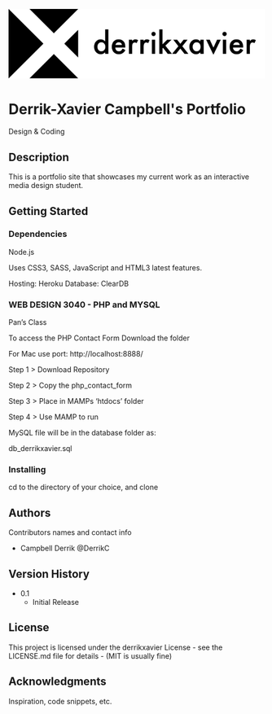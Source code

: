 ![derrikxavier Logo](/public/images/derrikxavier_Readme.svg)
# Derrik-Xavier Campbell's Portfolio
Design &amp; Coding

## Description

This is a portfolio site that showcases my current work as an interactive media design student.

## Getting Started

### Dependencies
Node.js

Uses CSS3, SASS, JavaScript and HTML3 latest features. 

Hosting: Heroku
Database: ClearDB

### WEB DESIGN 3040 - PHP and MYSQL

Pan’s Class

To access the PHP Contact Form Download the folder

For Mac use port: http://localhost:8888/

Step 1 > Download Repository 

Step 2 > Copy the php_contact_form

Step 3 > Place in MAMPs ‘htdocs’ folder

Step 4 > Use MAMP to run


MySQL file will be in the database folder as:

db_derrikxavier.sql




### Installing

cd to the directory of your choice, and clone

## Authors

Contributors names and contact info

* Campbell Derrik @DerrikC


## Version History

* 0.1
    * Initial Release

## License

This project is licensed under the derrikxavier License - see the LICENSE.md file for details - (MIT is usually fine)

## Acknowledgments

Inspiration, code snippets, etc.
